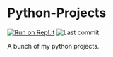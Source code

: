 # Python-Projects
[![Run on Repl.it](https://repl.it/badge/github/Explosion-Scratch/Python-Projects)](https://repl.it/github/Explosion-Scratch/Python-Projects)
![Last commit](https://img.shields.io/github/last-commit/Explosion-scratch/python-projects?style=flat)

A bunch of my python projects.
